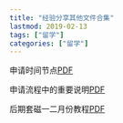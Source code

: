 ```yaml
---
title: "经验分享其他文件合集"
lastmod: 2019-02-13
tags: ["留学"]
categories: ["留学"]
---
```


申请时间节点[PDF](https://github.com/jialanxin/njuphy-/raw/master/%E7%94%B3%E8%AF%B7%E6%97%B6%E9%97%B4%E8%8A%82%E7%82%B9.pdf)

申请流程中的重要说明[PDF](https://github.com/jialanxin/njuphy-/raw/master/%E7%94%B3%E8%AF%B7%E6%B5%81%E7%A8%8B%E4%B8%AD%E7%9A%84%E9%87%8D%E8%A6%81%E8%AF%B4%E6%98%8E.pdf)

后期套磁一二月份教程[PDF](https://github.com/jialanxin/njuphy-/raw/master/%E5%90%8E%E6%9C%9F%E5%A5%97%E7%A3%81%E4%B8%80%E4%BA%8C%E6%9C%88%E4%BB%BD%E6%95%99%E7%A8%8B.pdf)